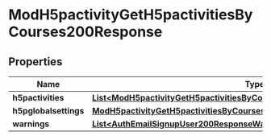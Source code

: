 

# ModH5pactivityGetH5pactivitiesByCourses200Response


## Properties

| Name | Type | Description | Notes |
|------------ | ------------- | ------------- | -------------|
|**h5pactivities** | [**List&lt;ModH5pactivityGetH5pactivitiesByCourses200ResponseH5pactivitiesInner&gt;**](ModH5pactivityGetH5pactivitiesByCourses200ResponseH5pactivitiesInner.md) |  |  |
|**h5pglobalsettings** | [**ModH5pactivityGetH5pactivitiesByCourses200ResponseH5pglobalsettings**](ModH5pactivityGetH5pactivitiesByCourses200ResponseH5pglobalsettings.md) |  |  [optional] |
|**warnings** | [**List&lt;AuthEmailSignupUser200ResponseWarningsInner&gt;**](AuthEmailSignupUser200ResponseWarningsInner.md) |  |  [optional] |



